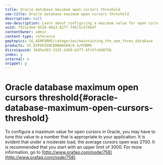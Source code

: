 ```yaml
---
title: Oracle database maximum open cursors threshold
seo-title: Oracle database maximum open cursors threshold
description: null
seo-description: Learn about configuring a maximum value for open cursors in Oracle.
uuid: f621cde4-9536-40a3-8277-f45c5c574b47
contentOwner: admin
content-type: reference
geptopics: SG_AEMFORMS/categories/maintaining_the_aem_forms_database
products: SG_EXPERIENCEMANAGER/6.4/FORMS
discoiquuid: 3b85ed65-3155-4289-b2f7-4fc5fc6d8756
index: y
internal: n
snippet: y
---
```


# Oracle database maximum open cursors threshold{#oracle-database-maximum-open-cursors-threshold}

To configure a maximum value for open cursors in Oracle, you may have to tune this value to a number that is appropriate to your application. It is evident that under a moderate load, the average cursors open was 2700. It is recommended that you start with an upper limit of 3000. For more information, go to [http://www.orafaq.com/node/758](http://www.orafaq.com/node/758).
